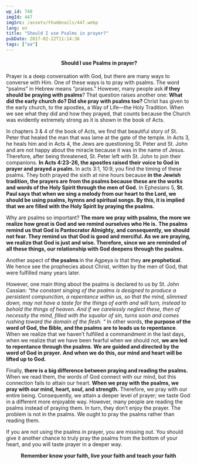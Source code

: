 ```yaml
---
wp_id: 748
imgId: 447
imgSrc: /assets/thumbnails/447.webp
lang: en
title: "Should I use Psalms in prayer?"
pubDate: 2017-02-22T11:14:36
tags: ["aa"]
---
```


<!-- page: 6 -->

<h4 style="text-align: center;"> Should I use Psalms in prayer?</h4>
<p>Prayer is a deep conversation with God, but there are many ways to converse with Him. One of these ways is to pray with psalms. The word “psalms” in Hebrew means “praises.” However, many people ask <strong>if they should be praying with psalms</strong>? That question raises another one: <strong>What did the early church do? Did she pray with psalms too? </strong>Christ has given to the early church, to the apostles, a Way of Life—the Holy Tradition. When we see what they did and how they prayed, that counts because the Church was evidently extremely strong as it is shown in the book of Acts.</p>
<p>In chapters 3 &amp; 4 of the book of Acts, we find that beautiful story of St. Peter that healed the man that was lame at the gate of the temple. In Acts 3, he heals him and in Acts 4, the Jews are questioning St. Peter and St. John and are not happy about the miracle because it was in the name of Jesus. Therefore, after being threatened, St. Peter left with St. John to join their companions. <strong>In Acts 4:23-26, the apostles raised their voice to God in prayer and prayed a psalm.</strong> In acts 3:1, 10:9, you find the timing of these psalms. They both prayed the sixth at nine hours because <strong>in the Jewish tradition, the prayers are from the psalms because these are the works and words of the Holy Spirit through the men of God.</strong> In Ephesians 5, <strong>St. Paul says that when we sing a melody from our heart to the Lord, we should be using psalms, hymns and spiritual songs. By this, it is implied that we are filled with the Holy Spirit by praying the psalms. </strong></p>
<p>Why are psalms so important? <strong>The more we pray with psalms, the more we realize how great is God and we remind ourselves who He is.</strong> <strong>The psalms remind us that God is Pantocrator Almighty, and consequently, we should not fear. They remind us that God is good and merciful. As we are praying, we realize that God is just and wise. Therefore, since we are reminded of all these things, our relationship with God deepens through the psalms.</strong></p>
<p>Another aspect of <strong>the psalms </strong>in the Agpeya is that they <strong>are prophetical</strong>. We hence see the prophecies about Christ, written by the men of God, that were fulfilled many years later.</p>
<p>However, one main thing about the psalms is declared to us by St. John Cassian: <em>&#8220;the constant singing of the psalms is designed to produce a persistent compunction, a repentance within us, so that the mind, slimmed down, may not have a taste for the things of earth and will turn, instead to behold the things of heaven. And if we carelessly neglect these, then of necessity the mind, filled with the squalor of sin, turns soon and comes rushing toward the domain of the flesh. &#8220;</em> In other words, <strong>the purpose of the word of God, the Bible, and the psalms are to leads us to repentance</strong>. When we realize that we haven’t fulfilled a commandment in the last days, when we realize that we have been fearful when we should not, <strong>we are led to repentance through the psalms</strong>. <strong>We are guided and directed by the word of God in prayer.</strong> <strong>And when we do this, our mind and heart will be lifted up to God.</strong></p>
<p>Finally, <strong>there is a big difference between praying and reading the psalms.</strong> When we read them, the words of God connect with our mind, but this connection fails to attain our heart. <strong>When we pray with the psalms, we pray with our mind, heart, soul, and strength.</strong> Therefore, we pray with our entire being. Consequently, we attain a deeper level of prayer; we taste God in a different more enjoyable way. However, many people are reading the psalms instead of praying them. In turn, they don’t enjoy the prayer. The problem is not in the psalms. We ought to pray the psalms rather than reading them.</p>
<p>If you are not using the psalms in prayer, you are missing out. You should give it another chance to truly pray the psalms from the bottom of your heart, and you will taste prayer in a deeper way.</p>
<p style="text-align: center;"><strong>Remember know your faith, live your faith and teach your faith</strong></p>
<p>&nbsp;</p>
